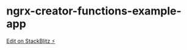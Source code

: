 # ngrx-creator-functions-example-app

[Edit on StackBlitz ⚡️](https://stackblitz.com/edit/ngrx-creator-functions-example-app)